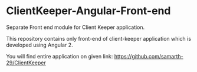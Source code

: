 # ClientKeeper-Angular-Front-end
Separate Front end module for Client Keeper application.


This repository contains only front-end of client-keeper application which is developed using Angular 2.

You will find entire application on given link:
https://github.com/samarth-29/ClientKeeper
